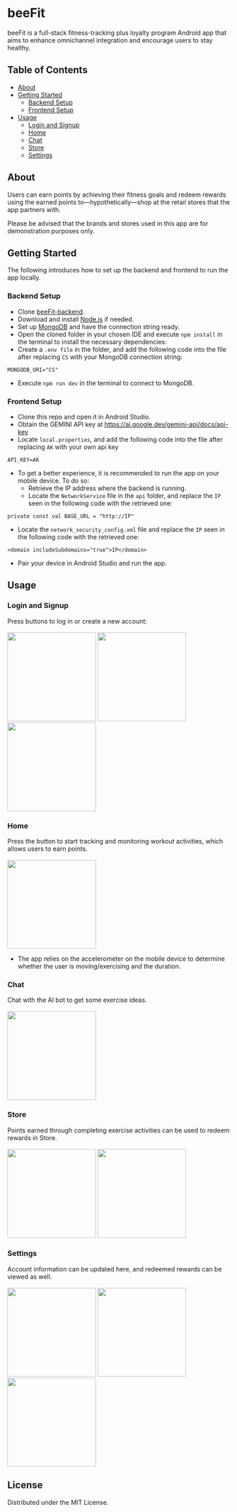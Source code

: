 # beeFit
beeFit is a full-stack fitness-tracking plus loyalty program Android app that aims to enhance omnichannel integration and encourage users to stay healthy.

## Table of Contents
* [About](#about)
* [Getting Started](#getting-started)
  * [Backend Setup](#backend-setup)
  * [Frontend Setup](#frontend-setup)
* [Usage](#usage)
  * [Login and Signup](#login-and-signup)
  * [Home](#home)
  * [Chat](#chat)
  * [Store](#store)
  * [Settings](#settings)

## About
Users can earn points by achieving their fitness goals and redeem rewards using the earned points to—hypothetically—shop at the retail stores that the app partners with.

Please be advised that the brands and stores used in this app are for demonstration purposes only.

## Getting Started
The following introduces how to set up the backend and frontend to run the app locally. 

### Backend Setup
* Clone [beeFit-backend](https://github.com/eswlo/beeFit-backend).
* Download and install [Node.js](https://nodejs.org/en) if needed.
* Set up [MongoDB](https://www.mongodb.com/) and have the connection string ready.
* Open the cloned folder in your chosen IDE and execute `npm install` in the terminal to install the necessary dependencies:
* Create a `.env file` in the folder, and add the following code into the file after replacing `CS` with your MongoDB connection string:
```
MONGODB_URI="CS"
```
* Execute `npm run dev` in the terminal to connect to MongoDB.

### Frontend Setup
* Clone this repo and open it in Android Studio.
* Obtain the GEMINI API key at https://ai.google.dev/gemini-api/docs/api-key
* Locate `local.properties`, and add the following code into the file after replacing `AK` with your own api key
```
API_KEY=AK
```
* To get a better experience, it is recommended to run the app on your mobile device. To do so:
   * Retrieve the IP address where the backend is running.
   * Locate the `NetworkService` file in the `api` folder, and replace the `IP` seen in the following code with the retrieved one:
```
private const val BASE_URL = "http://IP"
```
   * Locate the `network_security_config.xml` file and replace the `IP` seen in the following code with the retrieved one:
```
<domain includeSubdomains="true">IP</domain>
```   
   * Pair your device in Android Studio and run the app.

## Usage
### Login and Signup
Press buttons to log in or create a new account:
</br>
</br>
<img src="./docs/assets/demo_login_signup.jpg" width="200">
<img src="./docs/assets/demo_login.jpg" width="200">
<img src="./docs/assets/demo_signup.jpg" width="200">

### Home
Press the button to start tracking and monitoring workout activities, which allows users to earn points.
</br>
</br>
<img src="./docs/assets/demo_home.jpg" width="200">
* The app relies on the accelerometer on the mobile device to determine whether the user is moving/exercising and the duration.

### Chat
Chat with the AI bot to get some exercise ideas.
</br>
</br>
<img src="./docs/assets/demo_chat.jpg" width="200">

### Store
Points earned through completing exercise activities can be used to redeem rewards in Store.
</br>
</br>
<img src="./docs/assets/demo_store.jpg" width="200">
<img src="./docs/assets/demo_redeem.jpg" width="200">

### Settings
Account information can be updated here, and redeemed rewards can be viewed as well.
</br>
</br>
<img src="./docs/assets/demo_settings.jpg" width="200">
<img src="./docs/assets/demo_account.jpg" width="200">
<img src="./docs/assets/demo_viewRewards.jpg" width="200">

## License
Distributed under the MIT License.



   
